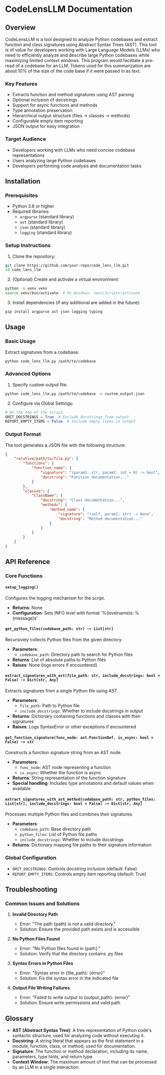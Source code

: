 # CodeLensLLM Documentation

## Overview

CodeLensLLM is a tool designed to analyze Python codebases and extract function and class signatures using Abstract Syntax Trees (AST). This tool is of value for developers working with Large Language Models (LLMs) who need to efficiently analyze and describe large Python codebases while maximizing limited context windows.  This program would facilitate a pre-read of a codebase for an LLM.  Tokens used for this summarization are about 10% of the size of the code base if it were passed in as text. 

### Key Features
- Extracts function and method signatures using AST parsing
- Optional inclusion of docstrings
- Support for async functions and methods
- Type annotation preservation
- Hierarchical output structure (files → classes → methods)
- Configurable empty item reporting
- JSON output for easy integration

### Target Audience
- Developers working with LLMs who need concise codebase representations
- Users analyzing large Python codebases
- Developers performing code analysis and documentation tasks

## Installation

### Prerequisites
- Python 3.8 or higher
- Required libraries:
  - `argparse` (standard library)
  - `ast` (standard library)
  - `json` (standard library)
  - `logging` (standard library)

### Setup Instructions

1. Clone the repository:
```bash
git clone https://github.com/your-repo/code_lens_llm.git
cd code_lens_llm
```

2. (Optional) Create and activate a virtual environment:
```bash
python -m venv venv
source venv/bin/activate  # On Windows: venv\Scripts\activate
```

3. Install dependencies (if any additional are added in the future):
```bash
pip install argparse ast json logging typing
```

## Usage

### Basic Usage

Extract signatures from a codebase:
```bash
python code_lens_llm.py /path/to/codebase
```

### Advanced Options

1. Specify custom output file:
```bash
python code_lens_llm.py /path/to/codebase -o custom_output.json
```

2. Configure via Global Settings:
```python
# At the top of the script:
OMIT_DOCSTRINGS = True  # Exclude docstrings from output
REPORT_EMPTY_ITEMS = False  # Include empty items in output
```

### Output Format

The tool generates a JSON file with the following structure:
```json
{
    "relative/path/to/file.py": {
        "functions": {
            "function_name": {
                "signature": "(param1: str, param2: int = 0) -> bool",
                "docstring": "Function documentation..."
            }
        },
        "classes": {
            "ClassName": {
                "docstring": "Class documentation...",
                "methods": {
                    "method_name": {
                        "signature": "(self, param1: str) -> None",
                        "docstring": "Method documentation..."
                    }
                }
            }
        }
    }
}
```

## API Reference

### Core Functions

#### `setup_logging()`
Configures the logging mechanism for the script.
- **Returns**: None
- **Configuration**: Sets INFO level with format '%(levelname)s: %(message)s'

#### `get_python_files(codebase_path: str) -> List[str]`
Recursively collects Python files from the given directory.
- **Parameters**:
  - `codebase_path`: Directory path to search for Python files
- **Returns**: List of absolute paths to Python files
- **Raises**: None (logs errors if encountered)

#### `extract_signatures_with_ast(file_path: str, include_docstrings: bool = False) -> Dict[str, Any]`
Extracts signatures from a single Python file using AST.
- **Parameters**:
  - `file_path`: Path to Python file
  - `include_docstrings`: Whether to include docstrings in output
- **Returns**: Dictionary containing functions and classes with their signatures
- **Raises**: Logs SyntaxError or other exceptions if encountered

#### `get_function_signature(func_node: ast.FunctionDef, is_async: bool = False) -> str`
Constructs a function signature string from an AST node.
- **Parameters**:
  - `func_node`: AST node representing a function
  - `is_async`: Whether the function is async
- **Returns**: String representation of the function signature
- **Special handling**: Includes type annotations and default values when available

#### `extract_signatures_with_ast_method(codebase_path: str, python_files: List[str], include_docstrings: bool = False) -> Dict[str, Any]`
Processes multiple Python files and combines their signatures.
- **Parameters**:
  - `codebase_path`: Base directory path
  - `python_files`: List of Python file paths
  - `include_docstrings`: Whether to include docstrings
- **Returns**: Dictionary mapping file paths to their signature information

### Global Configuration

- `OMIT_DOCSTRINGS`: Controls docstring inclusion (default: False)
- `REPORT_EMPTY_ITEMS`: Controls empty item reporting (default: True)

## Troubleshooting

### Common Issues and Solutions

1. **Invalid Directory Path**
   - Error: "The path {path} is not a valid directory."
   - Solution: Ensure the provided path exists and is accessible

2. **No Python Files Found**
   - Error: "No Python files found in {path}."
   - Solution: Verify that the directory contains .py files

3. **Syntax Errors in Python Files**
   - Error: "Syntax error in {file_path}: {error}"
   - Solution: Fix the syntax error in the indicated file

4. **Output File Writing Failures**
   - Error: "Failed to write output to {output_path}: {error}"
   - Solution: Ensure write permissions and valid path

## Glossary

- **AST (Abstract Syntax Tree)**: A tree representation of Python code's syntactic structure, used for analyzing code without executing it.
- **Docstring**: A string literal that appears as the first statement in a module, function, class, or method, used for documentation.
- **Signature**: The function or method declaration, including its name, parameters, type hints, and return type.
- **Context Window**: The maximum amount of text that can be processed by an LLM in a single interaction.